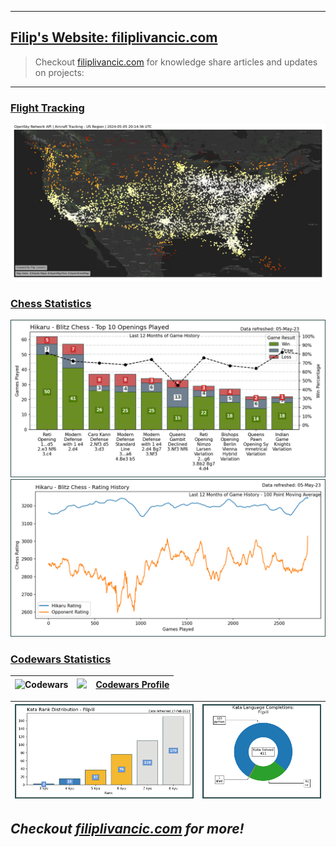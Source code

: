 -----------------------------------------------------------------------------------------
## **[Filip's Website: filiplivancic.com](https://filiplivancic.com)**

> Checkout [filiplivancic.com](https://filiplivancic.com) for knowledge share articles and updates on projects:

-----------------------------------------------------------------------------------------

### [Flight Tracking](https://github.com/Filpill/flight_tracking)
 <p align = center>
 <img src="https://raw.githubusercontent.com/Filpill/flight_tracking/main/data/samples/scatter_kde_sample.jpg" alt="drawing" width="1000"/>
 </p>


### [Chess Statistics](https://github.com/Filpill/chess_analysis)
 
 <p align = center>
 <img src="https://github.com/Filpill/chess_analysis/blob/main/charts/top_openings.png" alt="drawing" width="750"/>
 <img src="https://github.com/Filpill/chess_analysis/blob/main/charts/avg_rating_line.png" alt="drawing" width="750"/>
 </p>

### [Codewars Statistics](https://github.com/Filpill/codewars-stats)
   ![Codewars](https://img.shields.io/badge/Codewars-B1361E?style=for-the-badge&logo=codewars&logoColor=grey) | <div id="header" align="left"> <img src="https://www.codewars.com/users/Filpill/badges/small" height="28"/> </div> | [Codewars Profile](https://www.codewars.com/users/Filpill/) 
| :--------: | :----------: | :----------: |


<img src="https://raw.githubusercontent.com/Filpill/codewars-stats/main/charts/rank_distribution.png" alt="drawing" width="650"/> | <img src="https://raw.githubusercontent.com/Filpill/codewars-stats/main/charts/language_pie.png" alt="drawing" width="430"/>
| :--------: | :----------: |

***Checkout [filiplivancic.com](https://filiplivancic.com) for more!***
-----------------------------------------------------------------------------------------
